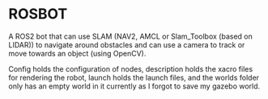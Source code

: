 # ROSBOT

A ROS2 bot that can use SLAM (NAV2, AMCL or Slam_Toolbox (based on LIDAR)) to navigate around obstacles and can use a camera to track or move towards an object (using OpenCV).

Config holds the configuration of nodes, description holds the xacro files for rendering the robot, launch holds the launch files, and the worlds folder only has an empty world in it currently as I forgot to save my gazebo world.
